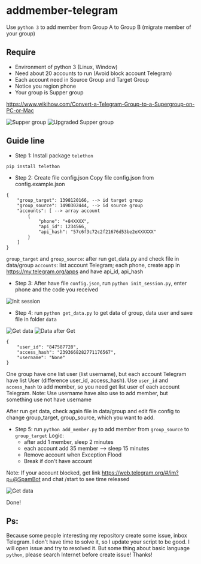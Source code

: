 # addmember-telegram
Use `python 3` to add member from Group A to Group B (migrate member of your group)


## Require
* Environment of python 3 (Linux, Window)
* Need about 20 accounts to run (Avoid block account Telegram)
* Each account need in Source Group and Target Group
* Notice you region phone
* Your group is Supper group

https://www.wikihow.com/Convert-a-Telegram-Group-to-a-Supergroup-on-PC-or-Mac

![Supper group](images/note_tele.png)
![Upgraded Supper group](images/note_tele2.png)

## Guide line

* Step 1: Install package `telethon`
```
pip install telethon
```

* Step 2: Create file config.json
Copy file config.json from config.example.json

```
{
	"group_target": 1398120166, --> id target group
	"group_source": 1490302444, --> id source group
	"accounts": [ --> array account
		{
			"phone": "+84XXXX",
			"api_id": 1234566,
			"api_hash": "57c6f3c72c2f21676d53be2eXXXXXX"
		}
	]
}
```
`group_target` and `group_source`: after run get_data.py and check file in data/group
`accounts`: list account Telegram; each phone, create app in https://my.telegram.org/apps and have api_id, api_hash

* Step 3: After have file `config.json`, run `python init_session.py`, enter phone and the code you received

![Init session](images/step1.png)

* Step 4: run `python get_data.py` to get data of group, data user and save file in folder `data`

![Get data](images/step2.png)
![Data after Get](images/data_step2.png)

```
{
    "user_id": "847587728",
    "access_hash": "2393668282771176567",
    "username": "None"
}
```
One group have one list user (list username), but each account Telegram have list User (difference user_id, access_hash). Use `user_id` and `access_hash` to add member, so you need get list user of each account Telegram.
Note: Use username have also use to add member, but something use not have username

After run get data, check again file in data/group and edit file config to change group_target, group_source, which you want to add.

* Step 5: run `python add_member.py` to add member from `group_source` to `group_target`
Logic: 
	* after add 1 member, sleep 2 minutes
	* each account add 35 member --> sleep 15 minutes
	* Remove account when Exception Flood
	* Break if don't have account

Note: If your account blocked, get link https://web.telegram.org/#/im?p=@SpamBot and chat /start to see time released

![Get data](images/block.png)

Done!

## Ps: 
Because some people interesting my repository create some issue, inbox Telegram. I don't have time to solve it, so I update your script to be good. I will open issue and try to resolved it. But some thing about basic language `python`, please search Internet before create issue! Thanks!
